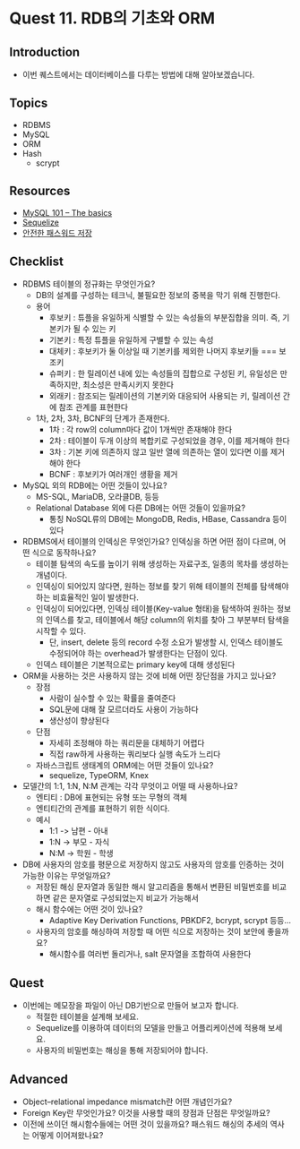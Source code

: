 # Quest 11. RDB의 기초와 ORM

## Introduction

- 이번 퀘스트에서는 데이터베이스를 다루는 방법에 대해 알아보겠습니다.

## Topics

- RDBMS
- MySQL
- ORM
- Hash
  - scrypt

## Resources

- [MySQL 101 – The basics](https://www.globo.tech/learning-center/mysql-101-basics/)
- [Sequelize](https://sequelize.org/)
- [안전한 패스워드 저장](https://d2.naver.com/helloworld/318732)

## Checklist

- RDBMS 테이블의 정규화는 무엇인가요?
  - DB의 설계를 구성하는 테크닉, 불필요한 정보의 중복을 막기 위해 진행한다.
  - 용어
    - 후보키 : 튜플을 유일하게 식별할 수 있는 속성들의 부분집합을 의미. 즉, 기본키가 될 수 있는 키
    - 기본키 : 특정 튜플을 유일하게 구별할 수 있는 속성
    - 대체키 : 후보키가 둘 이상일 때 기본키를 제외한 나머지 후보키들 === 보조키
    - 슈퍼키 : 한 릴레이션 내에 있는 속성들의 집합으로 구성된 키, 유일성은 만족하지만, 최소성은 만족시키지 못한다
    - 외래키 : 참조되는 릴레이션의 기본키와 대응되어 사용되는 키, 릴레이션 간에 참조 관계를 표현한다
  - 1차, 2차, 3차, BCNF의 단계가 존재한다.
    - 1차 : 각 row의 column마다 값이 1개씩만 존재해야 한다
    - 2차 : 테이블이 두개 이상의 복합키로 구성되었을 경우, 이를 제거해야 한다
    - 3차 : 기본 키에 의존하지 않고 일반 열에 의존하는 열이 있다면 이를 제거해야 한다
    - BCNF : 후보키가 여러개인 생황을 제거
- MySQL 외의 RDB에는 어떤 것들이 있나요?
  - MS-SQL, MariaDB, 오라클DB, 등등
  - Relational Database 외에 다른 DB에는 어떤 것들이 있을까요?
    - 통칭 NoSQL류의 DB에는 MongoDB, Redis, HBase, Cassandra 등이 있다
- RDBMS에서 테이블의 인덱싱은 무엇인가요? 인덱싱을 하면 어떤 점이 다르며, 어떤 식으로 동작하나요?
  - 테이블 탐색의 속도를 높이기 위해 생성하는 자료구조, 일종의 목차를 생성하는 개념이다.
  - 인덱싱이 되어있지 않다면, 원하는 정보를 찾기 위해 테이블의 전체를 탐색해야 하는 비효율적인 일이 발생한다.
  - 인덱싱이 되어있다면, 인덱싱 테이블(Key-value 형태)을 탐색하여 원하는 정보의 인덱스를 찾고, 테이블에서 해당 column의 위치를 찾아 그 부분부터 탐색을 시작할 수 있다.
    - 단, insert, delete 등의 record 수정 소요가 발생할 시, 인덱스 테이블도 수정되어야 하는 overhead가 발생한다는 단점이 있다.
  - 인덱스 테이블은 기본적으로는 primary key에 대해 생성된다
- ORM을 사용하는 것은 사용하지 않는 것에 비해 어떤 장단점을 가지고 있나요?
  - 장점
    - 사람이 실수할 수 있는 확률을 줄여준다
    - SQL문에 대해 잘 모르더라도 사용이 가능하다
    - 생산성이 향상된다
  - 단점
    - 자세히 조정해야 하는 쿼리문을 대체하기 어렵다
    - 직접 raw하게 사용하는 쿼리보다 실행 속도가 느리다
  - 자바스크립트 생태계의 ORM에는 어떤 것들이 있나요?
    - sequelize, TypeORM, Knex
- 모델간의 1:1, 1:N, N:M 관계는 각각 무엇이고 어떨 때 사용하나요?
  - 엔티티 : DB에 표현되는 유형 또는 무형의 객체
  - 엔티티간의 관계를 표현하기 위한 식이다.
  - 예시
    - 1:1 -> 남편 - 아내
    - 1:N -> 부모 - 자식
    - N:M -> 학원 - 학생
- DB에 사용자의 암호를 평문으로 저장하지 않고도 사용자의 암호를 인증하는 것이 가능한 이유는 무엇일까요?
  - 저장된 해싱 문자열과 동일한 해시 알고리즘을 통해서 변환된 비밀번호를 비교하면 같은 문자열로 구성되었는지 비교가 가능해서
  - 해시 함수에는 어떤 것이 있나요?
    - Adaptive Key Derivation Functions, PBKDF2, bcrypt, scrypt 등등...
  - 사용자의 암호를 해싱하여 저장할 때 어떤 식으로 저장하는 것이 보안에 좋을까요?
    - 해시함수를 여러번 돌리거나, salt 문자열을 조합하여 사용한다

## Quest

- 이번에는 메모장을 파일이 아닌 DB기반으로 만들어 보고자 합니다.
  - 적절한 테이블을 설계해 보세요.
  - Sequelize를 이용하여 데이터의 모델을 만들고 어플리케이션에 적용해 보세요.
  - 사용자의 비밀번호는 해싱을 통해 저장되어야 합니다.

## Advanced

- Object–relational impedance mismatch란 어떤 개념인가요?
- Foreign Key란 무엇인가요? 이것을 사용할 때의 장점과 단점은 무엇일까요?
- 이전에 쓰이던 해시함수들에는 어떤 것이 있을까요? 패스워드 해싱의 추세의 역사는 어떻게 이어져왔나요?
